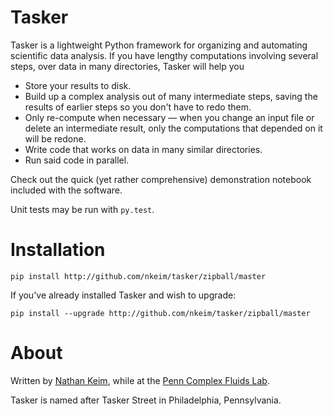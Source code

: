 # Tasker

Tasker is a lightweight Python framework for organizing and automating scientific data analysis. If you have lengthy computations involving several steps, over data in many directories, Tasker will help you

- Store your results to disk.
- Build up a complex analysis out of many intermediate steps, saving the results of earlier steps so you don't have to redo them.
- Only re-compute when necessary — when you change an input file or delete an intermediate result, only the computations that depended on it will be redone.
- Write code that works on data in many similar directories.
- Run said code in parallel.

Check out the quick (yet rather comprehensive) demonstration notebook included with the software.

Unit tests may be run with `py.test`.

# Installation

```
pip install http://github.com/nkeim/tasker/zipball/master
```

If you've already installed Tasker and wish to upgrade:

```
pip install --upgrade http://github.com/nkeim/tasker/zipball/master
```

# About

Written by [Nathan Keim](http://www.seas.upenn.edu/~nkeim/), while at the [Penn Complex Fluids Lab](http://arratia.seas.upenn.edu).

Tasker is named after Tasker Street in Philadelphia, Pennsylvania.
